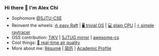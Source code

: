 ### Hi there 👋 I'm Alex Chi

- Sophomore [@SJTU-CSE](https://github.com/SJTU-CSE)
- Reinvent the wheels:
  [⛵ easy Raft](https://github.com/skyzh/raft-kvs")
  |
  [🖥️ trivial OS](https://github.com/skyzh/core-os-riscv)
  |
  [💻 plain CPU](https://github.com/skyzh/mips-simulator)
  |
  [⚡ simple raytracer](https://github.com/skyzh/raytracer.rs)
- OSS contribution: [TiKV](https://github.com/tikv/tikv) | [SJTUG mirror](http://mirrors.sjtug.sjtu.edu.cn) | [awesome-cs](https://github.com/SJTU-CSE/awesome-cs)
- Cool things:
  [🌈 real-time air quality](https://bluesense.skyzh.xyz)
- More about me: [Résumé](https://skyzh.xyz/resume.pdf) | [简历](https://skyzh.xyz/resume_cn.pdf) | [Academic Profile](https://skyzh.xyz/academic)
